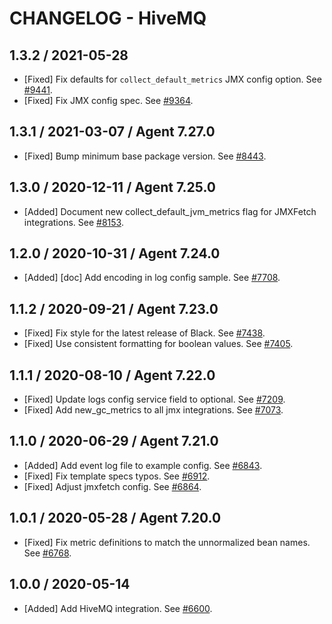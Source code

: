 # CHANGELOG - HiveMQ

## 1.3.2 / 2021-05-28

* [Fixed] Fix defaults for `collect_default_metrics` JMX config option. See [#9441](https://github.com/DataDog/integrations-core/pull/9441).
* [Fixed] Fix JMX config spec. See [#9364](https://github.com/DataDog/integrations-core/pull/9364).

## 1.3.1 / 2021-03-07 / Agent 7.27.0

* [Fixed] Bump minimum base package version. See [#8443](https://github.com/DataDog/integrations-core/pull/8443).

## 1.3.0 / 2020-12-11 / Agent 7.25.0

* [Added] Document new collect_default_jvm_metrics flag for JMXFetch integrations. See [#8153](https://github.com/DataDog/integrations-core/pull/8153).

## 1.2.0 / 2020-10-31 / Agent 7.24.0

* [Added] [doc] Add encoding in log config sample. See [#7708](https://github.com/DataDog/integrations-core/pull/7708).

## 1.1.2 / 2020-09-21 / Agent 7.23.0

* [Fixed] Fix style for the latest release of Black. See [#7438](https://github.com/DataDog/integrations-core/pull/7438).
* [Fixed] Use consistent formatting for boolean values. See [#7405](https://github.com/DataDog/integrations-core/pull/7405).

## 1.1.1 / 2020-08-10 / Agent 7.22.0

* [Fixed] Update logs config service field to optional. See [#7209](https://github.com/DataDog/integrations-core/pull/7209).
* [Fixed] Add new_gc_metrics to all jmx integrations. See [#7073](https://github.com/DataDog/integrations-core/pull/7073).

## 1.1.0 / 2020-06-29 / Agent 7.21.0

* [Added] Add event log file to example config. See [#6843](https://github.com/DataDog/integrations-core/pull/6843).
* [Fixed] Fix template specs typos. See [#6912](https://github.com/DataDog/integrations-core/pull/6912).
* [Fixed] Adjust jmxfetch config. See [#6864](https://github.com/DataDog/integrations-core/pull/6864).

## 1.0.1 / 2020-05-28 / Agent 7.20.0

* [Fixed] Fix metric definitions to match the unnormalized bean names. See [#6768](https://github.com/DataDog/integrations-core/pull/6768).

## 1.0.0 / 2020-05-14

* [Added] Add HiveMQ integration. See [#6600](https://github.com/DataDog/integrations-core/pull/6600).
